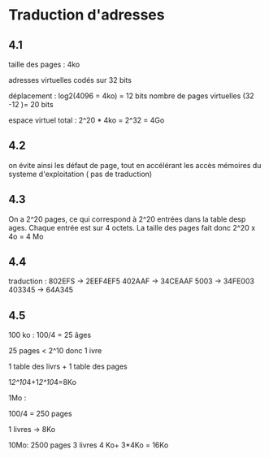 # Traduction d'adresses

## 4.1

taille des pages : 4ko

adresses virtuelles codés sur 32 bits

  déplacement : log2(4096 = 4ko) = 12 bits
  nombre de pages virtuelles (32 -12 )= 20 bits

espace virtuel total : 2^20 * 4ko = 2^32 = 4Go

## 4.2

on évite ainsi les défaut de page, tout en accélérant les accès mémoires du systeme d'exploitation ( pas de traduction)

## 4.3

On a 2^20 pages, ce qui correspond à 2^20 entrées dans la table desp ages. Chaque entrée est sur 4 octets. La taille des pages fait donc
2^20 x 4o = 4 Mo


## 4.4

traduction :  802EFS -> 2EEF4EF5
              402AAF -> 34CEAAF
              5003  ->  34FE003
              403345  -> 64A345

## 4.5

100 ko : 100/4 = 25 âges

25 pages < 2^10 donc 1 ivre

1 table des livrs + 1 table des pages

1*2^10*4+1*2^10*4=8Ko

1Mo :

100/4 = 250 pages

1 livres -> 8Ko

10Mo: 2500 pages
3 livres
4 Ko+ 3*4Ko = 16Ko

